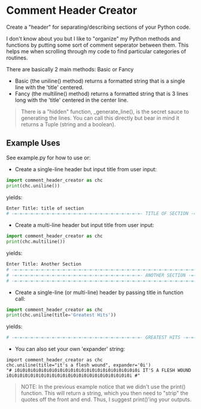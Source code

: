 # Comment Header Creator
Create a "header" for separating/describing sections of your Python code.

I don't know about you but I like to "organize" my Python methods and functions by putting some sort of comment 
seperator between them.  This helps me when scrolling through my code to find particular categories of routines.

There are basically 2 main methods:  Basic or Fancy
 - Basic (the uniline() method) returns a formatted string that is a single line with the 'title' centered.
 - Fancy (the multiline() method) returns a formatted string that is 3 lines long with the 'title' centered in the 
   center line.

> There is a "hidden" function, _generate_line(), is the secret sauce to generating the lines.  You can call this 
> directly but bear in mind it returns a Tuple (string and a boolean).

## Example Uses
See example.py for how to use or:
  - Create a single-line header but input title from user input:
```python
import comment_header_creator as chc
print(chc.uniline())
```
  yields:
```bash
Enter Title: title of section
# -=-=-=-=-=-=-=-=-=-=-=-=-=-=-=-=-=-=-=-=-=-=-=-=- TITLE OF SECTION -=-=-=-=-=-=-=-=-=-=-=-=-=-=-=-=-=-=-=-=-=-=-=-=- #
```

  - Create a multi-line header but input title from user input:
```python
import comment_header_creator as chc
print(chc.multiline())
```
  yields:
```bash
Enter Title: Another Section
# -=-=-=-=-=-=-=-=-=-=-=-=-=-=-=-=-=-=-=-=-=-=-=-=-=-=-=-=-=-=-=-=-=-=-=-=-=-=-=-=-=-=-=-=-=-=-=-=-=-=-=-=-=-=-=-=-=- #
# -=-=-=-=-=-=-=-=-=-=-=-=-=-=-=-=-=-=-=-=-=-=-=-=- ANOTHER SECTION -=-=-=-=-=-=-=-=-=-=-=-=-=-=-=-=-=-=-=-=-=-=-=-=- #
# -=-=-=-=-=-=-=-=-=-=-=-=-=-=-=-=-=-=-=-=-=-=-=-=-=-=-=-=-=-=-=-=-=-=-=-=-=-=-=-=-=-=-=-=-=-=-=-=-=-=-=-=-=-=-=-=-=- #
```

  - Create a single-line (or multi-line) header by passing title in function call:
```python
import comment_header_creator as chc
print(chc.uniline(title='Greatest Hits'))
```
  yields:
```bash
# -=-=-=-=-=-=-=-=-=-=-=-=-=-=-=-=-=-=-=-=-=-=-=-=- GREATEST HITS -=-=-=-=-=-=-=-=-=-=-=-=-=-=-=-=-=-=-=-=-=-=-=-=- #
```

  - You can also set your own 'expander' string:
```
import comment_header_creator as chc
chc.uniline(title="it's a flesh wound", expander='0i')
"# i0i0i0i0i0i0i0i0i0i0i0i0i0i0i0i0i0i0i0i0i0i0i0i IT'S A FLESH WOUND i0i0i0i0i0i0i0i0i0i0i0i0i0i0i0i0i0i0i0i0i0i0i0i #"
```
> NOTE:  In the previous example notice that we didn't use the print() function.  This will return a string, which you 
> then need to "strip" the quotes off the front and end.  Thus, I suggest print()'ing your outputs.
